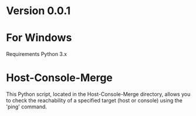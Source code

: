 # Version 0.0.1

# For Windows

Requirements
Python 3.x

# Host-Console-Merge

This Python script, located in the Host-Console-Merge directory, allows you to check the reachability of a specified target (host or console) using the 'ping' command.

